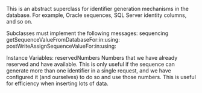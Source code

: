 This is an abstract superclass for identifier generation mechanisms in the database. For example, Oracle sequences, SQL Server identity columns, and so on.

Subclasses must implement the following messages:
	sequencing
		getSequenceValueFromDatabaseFor:in:using:
		postWriteAssignSequenceValueFor:in:using:

Instance Variables:
	reservedNumbers	<OrderedCollection>	Numbers that we have already reserved and have available. This is only useful if the sequence can generate more than one identifier in a single request, and we have configured it (and ourselves) to do so and use those numbers. This is useful for efficiency when inserting lots of data.

